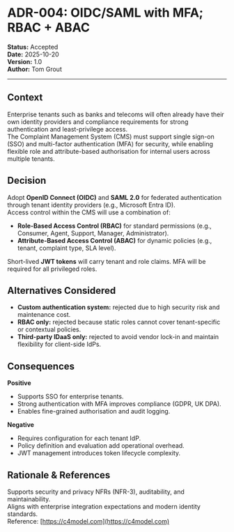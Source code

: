 # ADR-004: OIDC/SAML with MFA; RBAC + ABAC

**Status:** Accepted  
**Date:** 2025-10-20  
**Version:** 1.0  
**Author:** Tom Grout

---

## Context
Enterprise tenants such as banks and telecoms will often already have their own identity providers and compliance requirements for strong authentication and least-privilege access.  
The Complaint Management System (CMS) must support single sign-on (SSO) and multi-factor authentication (MFA) for security, while enabling flexible role and attribute-based authorisation for internal users across multiple tenants.

## Decision
Adopt **OpenID Connect (OIDC)** and **SAML 2.0** for federated authentication through tenant identity providers (e.g., Microsoft Entra ID).  
Access control within the CMS will use a combination of:
- **Role-Based Access Control (RBAC)** for standard permissions (e.g., Consumer, Agent, Support, Manager, Administrator).  
- **Attribute-Based Access Control (ABAC)** for dynamic policies (e.g., tenant, complaint type, SLA level).

Short-lived **JWT tokens** will carry tenant and role claims. MFA will be required for all privileged roles.

## Alternatives Considered
- **Custom authentication system:** rejected due to high security risk and maintenance cost.  
- **RBAC only:** rejected because static roles cannot cover tenant-specific or contextual policies.  
- **Third-party IDaaS only:** rejected to avoid vendor lock-in and maintain flexibility for client-side IdPs.

## Consequences
**Positive**
- Supports SSO for enterprise tenants.  
- Strong authentication with MFA improves compliance (GDPR, UK DPA).  
- Enables fine-grained authorisation and audit logging.  

**Negative**
- Requires configuration for each tenant IdP.  
- Policy definition and evaluation add operational overhead.  
- JWT management introduces token lifecycle complexity.

## Rationale & References
Supports security and privacy NFRs (NFR-3), auditability, and maintainability.  
Aligns with enterprise integration expectations and modern identity standards.  
Reference: [https://c4model.com](https://c4model.com)
